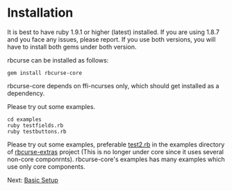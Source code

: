 Installation
============

It is best to have ruby 1.9.1 or higher (latest) installed. If you are using 1.8.7 and you face any issues, please report.
If you use both versions, you will have to install both gems under both version. 

rbcurse can be installed as follows:

    gem install rbcurse-core

rbcurse-core depends on ffi-ncurses only, which should get installed as a dependency. 

Please try out some examples.

    cd examples
    ruby testfields.rb
    ruby testbuttons.rb

Please try out some examples, preferable [test2.rb](https://github.com/rkumar/rbcurse-extras/blob/master/examples/test2.rb) in the examples directory of [rbcurse-extras](https://github.com/rkumar/rbcurse-extras/blob/master/examples/test2.rb) project (This is no longer under core since it uses several non-core componrnts). rbcurse-core's examples has many examples which use only core components.
   

Next: [Basic Setup](02-setup.md)
